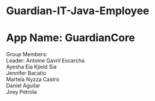 # Guardian-IT-Java-Employee

# App Name: GuardianCore

Group Members:
<br>
Leader: Antoine Gavril Escarcha
<br>
Ayesha Eia Kjield Sia
<br>
Jennifer Bacatio
<br>
Martela Nyzza Castro
<br>
Daniel Aguilar
<br>
Joey Petrola
<br>

